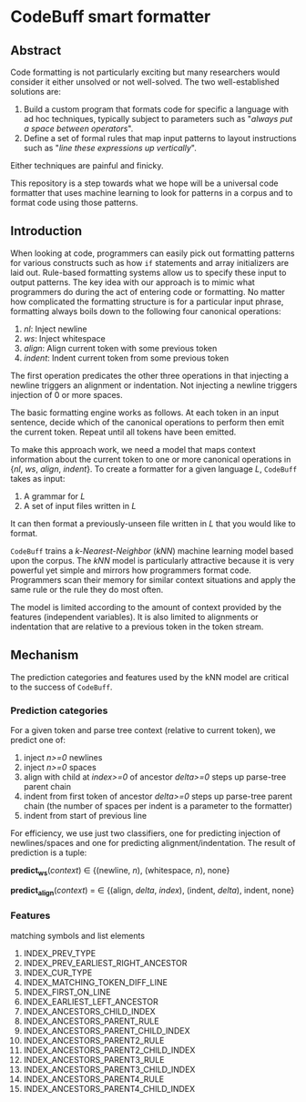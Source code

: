 # CodeBuff smart formatter

## Abstract

Code formatting is not particularly exciting but many researchers would consider it either unsolved or not well-solved.  The two well-established solutions are:

1.  Build a custom program that formats code for specific a language with ad hoc techniques, typically subject to parameters such as "*always put a space between operators*".
2.  Define a set of formal rules that map input patterns to layout instructions such as "*line these expressions up vertically*".

Either techniques are painful and finicky.  

This repository is a step towards what we hope will be a universal code formatter that uses machine learning to look for patterns in a corpus and to format code using those patterns.  

## Introduction

When looking at code, programmers can easily pick out formatting patterns for various constructs such as how `if` statements and array initializers are laid out.  Rule-based formatting systems allow us to specify these input to output patterns.  The key idea with our approach is to mimic what programmers do during the act of entering code or formatting.   No matter how complicated the formatting structure is for a particular input phrase, formatting always boils down to the following four canonical operations:

1. *nl*: Inject newline
2. *ws*: Inject whitespace
3. *align*: Align current token with some previous token
4. *indent*: Indent current token from some previous token

The first operation predicates the other three operations in that injecting a newline triggers an alignment or indentation. Not injecting a newline triggers injection of 0 or more spaces.

The basic formatting engine works as follows. At each token in an input sentence, decide which of the canonical operations to perform then emit the current token.  Repeat until all tokens have been emitted.

To make this approach work, we need a model that maps context information about the current token to one or more canonical operations in {*nl*, *ws*, *align*, *indent*}. To create a formatter for a given language *L*, `CodeBuff` takes as input:

1. A grammar for *L*
2. A set of input files written in *L*

It can then format a previously-unseen file written in *L* that you would like to format.

`CodeBuff` trains a *k-Nearest-Neighbor* (*kNN*) machine learning model based upon the corpus. The *kNN* model is particularly attractive because it is very powerful yet simple and mirrors how programmers format code. Programmers scan their memory for similar context situations and apply the same rule or the rule they do most often.

The model is limited according to the amount of context provided by the features (independent variables). It is also limited to alignments or indentation that are relative to a previous token in the token stream.

## Mechanism

The prediction categories and features used by the kNN model are critical to the success of `CodeBuff`.

### Prediction categories

For a given token and parse tree context (relative to current token), we predict one of:

1. inject *n>=0* newlines
2. inject *n>=0* spaces
3. align with child at *index>=0* of ancestor *delta>=0* steps up parse-tree parent chain
4. indent from first token of ancestor *delta>=0* steps up parse-tree parent chain (the number of spaces per indent is a parameter to the formatter)
5. indent from start of previous line

For efficiency, we use just two classifiers, one for predicting injection of newlines/spaces and one for predicting alignment/indentation. The result of prediction is a tuple:

**predict<sub>ws</sub>**(*context*) &isin; {(newline, *n*), (whitespace, *n*), none}

**predict<sub>align</sub>**(*context*) = &isin; {(align, *delta*, *index*), (indent, *delta*), indent, none}

### Features

matching symbols and list elements


1. INDEX_PREV_TYPE      
1. INDEX_PREV_EARLIEST_RIGHT_ANCESTOR
1. INDEX_CUR_TYPE
1. INDEX_MATCHING_TOKEN_DIFF_LINE
1. INDEX_FIRST_ON_LINE          
1. INDEX_EARLIEST_LEFT_ANCESTOR
1. INDEX_ANCESTORS_CHILD_INDEX
1. INDEX_ANCESTORS_PARENT_RULE
1. INDEX_ANCESTORS_PARENT_CHILD_INDEX
1. INDEX_ANCESTORS_PARENT2_RULE
1. INDEX_ANCESTORS_PARENT2_CHILD_INDEX
1. INDEX_ANCESTORS_PARENT3_RULE
1. INDEX_ANCESTORS_PARENT3_CHILD_INDEX
1. INDEX_ANCESTORS_PARENT4_RULE
1. INDEX_ANCESTORS_PARENT4_CHILD_INDEX
